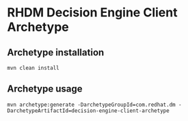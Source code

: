 # RHDM Decision Engine Client Archetype

## Archetype installation
```
mvn clean install
```

## Archetype usage
```
mvn archetype:generate -DarchetypeGroupId=com.redhat.dm -DarchetypeArtifactId=decision-engine-client-archetype
```